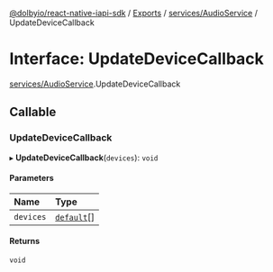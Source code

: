 [@dolbyio/react-native-iapi-sdk](../README.md) / [Exports](../modules.md) / [services/AudioService](../modules/services_AudioService.md) / UpdateDeviceCallback

# Interface: UpdateDeviceCallback

[services/AudioService](../modules/services_AudioService.md).UpdateDeviceCallback

## Callable

### UpdateDeviceCallback

▸ **UpdateDeviceCallback**(`devices`): `void`

#### Parameters

| Name | Type |
| :------ | :------ |
| `devices` | [`default`](services_audio_MediaDevice.default.md)[] |

#### Returns

`void`

